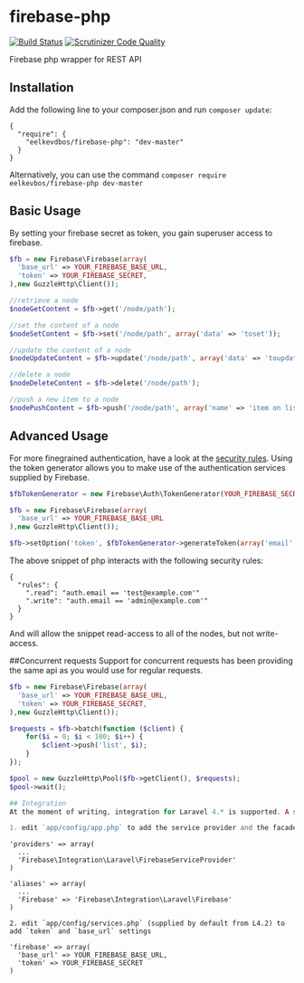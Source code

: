 firebase-php
============

[![Build Status](https://travis-ci.org/eelkevdbos/firebase-php.svg?branch=master)](https://travis-ci.org/eelkevdbos/firebase-php) [![Scrutinizer Code Quality](https://scrutinizer-ci.com/g/eelkevdbos/firebase-php/badges/quality-score.png?b=master)](https://scrutinizer-ci.com/g/eelkevdbos/firebase-php/?branch=master)

Firebase php wrapper for REST API

## Installation
Add the following line to your composer.json and run `composer update`:

```
{
  "require": {
    "eelkevdbos/firebase-php": "dev-master"
  }
}
```

Alternatively, you can use the command `composer require eelkevbos/firebase-php dev-master`

## Basic Usage
By setting your firebase secret as token, you gain superuser access to firebase.

```php
$fb = new Firebase\Firebase(array(
  'base_url' => YOUR_FIREBASE_BASE_URL,
  'token' => YOUR_FIREBASE_SECRET,
),new GuzzleHttp\Client());

//retrieve a node
$nodeGetContent = $fb->get('/node/path');

//set the content of a node
$nodeSetContent = $fb->set('/node/path', array('data' => 'toset'));

//update the content of a node
$nodeUpdateContent = $fb->update('/node/path', array('data' => 'toupdate'));

//delete a node
$nodeDeleteContent = $fb->delete('/node/path');

//push a new item to a node
$nodePushContent = $fb->push('/node/path', array('name' => 'item on list'));

```

## Advanced Usage
For more finegrained authentication, have a look at the [security rules](https://www.firebase.com/docs/security/security-rules.html). Using the token generator allows you to make use of the authentication services supplied by Firebase.

```php
$fbTokenGenerator = new Firebase\Auth\TokenGenerator(YOUR_FIREBASE_SECRET);

$fb = new Firebase\Firebase(array(
  'base_url' => YOUR_FIREBASE_BASE_URL
),new GuzzleHttp\Client());

$fb->setOption('token', $fbTokenGenerator->generateToken(array('email' => 'test@example.com'));
```

The above snippet of php interacts with the following security rules:

```
{
  "rules": {
    ".read": "auth.email == 'test@example.com'"
    ".write": "auth.email == 'admin@example.com'"
  }
}
```
And will allow the snippet read-access to all of the nodes, but not write-access.

##Concurrent requests
Support for concurrent requests has been providing the same api as you would use for regular requests.

```php
$fb = new Firebase\Firebase(array(
  'base_url' => YOUR_FIREBASE_BASE_URL,
  'token' => YOUR_FIREBASE_SECRET,
),new GuzzleHttp\Client());

$requests = $fb->batch(function ($client) {
    for($i = 0; $i < 100; $i++) {
        $client->push('list', $i);
    }
});

$pool = new GuzzleHttp\Pool($fb->getClient(), $requests);
$pool->wait();

## Integration
At the moment of writing, integration for Laravel 4.* is supported. A service provider and a facade class are supplied. Installation is done in 2 simple steps after the general installation steps:

1. edit `app/config/app.php` to add the service provider and the facade class
```
    'providers' => array(
      ...
      'Firebase\Integration\Laravel\FirebaseServiceProvider'
    )
    
    'aliases' => array(
      ...
      'Firebase' => 'Firebase\Integration\Laravel\Firebase'
    )
```
2. edit `app/config/services.php` (supplied by default from L4.2) to add `token` and `base_url` settings
```
    'firebase' => array(
      'base_url' => YOUR_FIREBASE_BASE_URL,
      'token' => YOUR_FIREBASE_SECRET
    )
```
